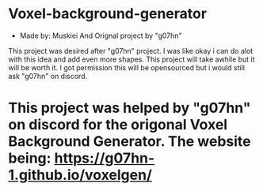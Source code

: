 # **Voxel-background-generator**

- Made by: Muskiei And Orignal project by "g07hn"

This project was desired after "g07hn" project. I was like okay i can do alot with this idea and add even more shapes. This project will take awhile but it will be worth it. I got permission this will be opensourced but i would still ask "g07hn" on discord.








# **This project was helped by "g07hn" on discord for the origonal Voxel Background Generator. The website being: https://g07hn-1.github.io/voxelgen/**
